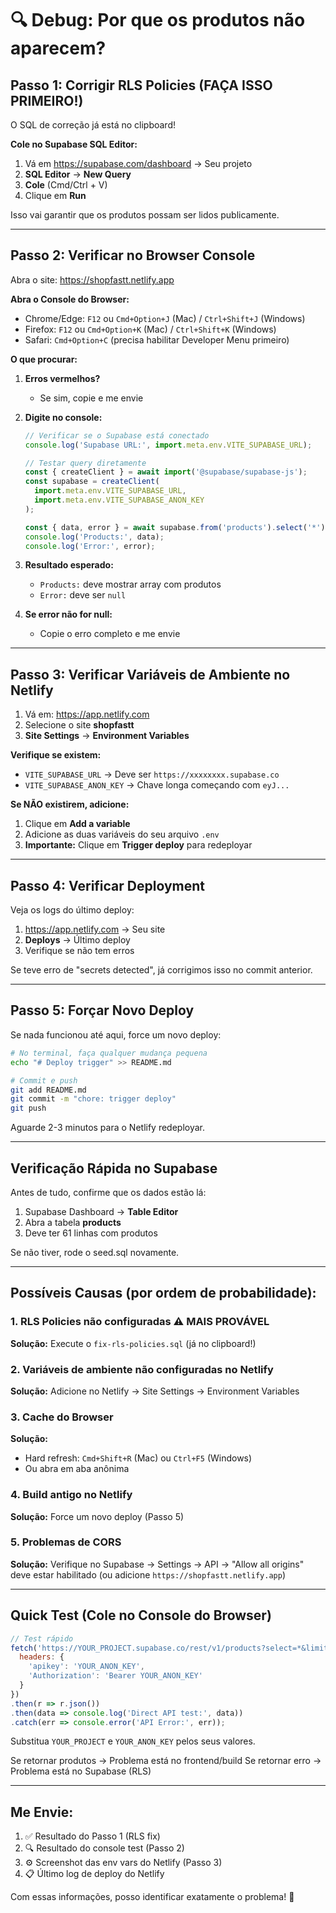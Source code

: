 # 🔍 Debug: Por que os produtos não aparecem?

## Passo 1: Corrigir RLS Policies (FAÇA ISSO PRIMEIRO!)

O SQL de correção já está no clipboard!

**Cole no Supabase SQL Editor:**

1. Vá em https://supabase.com/dashboard → Seu projeto
2. **SQL Editor** → **New Query**
3. **Cole** (Cmd/Ctrl + V)
4. Clique em **Run**

Isso vai garantir que os produtos possam ser lidos publicamente.

---

## Passo 2: Verificar no Browser Console

Abra o site: https://shopfastt.netlify.app

**Abra o Console do Browser:**
- Chrome/Edge: `F12` ou `Cmd+Option+J` (Mac) / `Ctrl+Shift+J` (Windows)
- Firefox: `F12` ou `Cmd+Option+K` (Mac) / `Ctrl+Shift+K` (Windows)
- Safari: `Cmd+Option+C` (precisa habilitar Developer Menu primeiro)

**O que procurar:**

1. **Erros vermelhos?**
   - Se sim, copie e me envie

2. **Digite no console:**
   ```javascript
   // Verificar se o Supabase está conectado
   console.log('Supabase URL:', import.meta.env.VITE_SUPABASE_URL);

   // Testar query diretamente
   const { createClient } = await import('@supabase/supabase-js');
   const supabase = createClient(
     import.meta.env.VITE_SUPABASE_URL,
     import.meta.env.VITE_SUPABASE_ANON_KEY
   );

   const { data, error } = await supabase.from('products').select('*').limit(5);
   console.log('Products:', data);
   console.log('Error:', error);
   ```

3. **Resultado esperado:**
   - `Products:` deve mostrar array com produtos
   - `Error:` deve ser `null`

4. **Se error não for null:**
   - Copie o erro completo e me envie

---

## Passo 3: Verificar Variáveis de Ambiente no Netlify

1. Vá em: https://app.netlify.com
2. Selecione o site **shopfastt**
3. **Site Settings** → **Environment Variables**

**Verifique se existem:**
- `VITE_SUPABASE_URL` → Deve ser `https://xxxxxxxx.supabase.co`
- `VITE_SUPABASE_ANON_KEY` → Chave longa começando com `eyJ...`

**Se NÃO existirem, adicione:**
1. Clique em **Add a variable**
2. Adicione as duas variáveis do seu arquivo `.env`
3. **Importante:** Clique em **Trigger deploy** para redeployar

---

## Passo 4: Verificar Deployment

Veja os logs do último deploy:

1. https://app.netlify.com → Seu site
2. **Deploys** → Último deploy
3. Verifique se não tem erros

Se teve erro de "secrets detected", já corrigimos isso no commit anterior.

---

## Passo 5: Forçar Novo Deploy

Se nada funcionou até aqui, force um novo deploy:

```bash
# No terminal, faça qualquer mudança pequena
echo "# Deploy trigger" >> README.md

# Commit e push
git add README.md
git commit -m "chore: trigger deploy"
git push
```

Aguarde 2-3 minutos para o Netlify redeployar.

---

## Verificação Rápida no Supabase

Antes de tudo, confirme que os dados estão lá:

1. Supabase Dashboard → **Table Editor**
2. Abra a tabela **products**
3. Deve ter 61 linhas com produtos

Se não tiver, rode o seed.sql novamente.

---

## Possíveis Causas (por ordem de probabilidade):

### 1. RLS Policies não configuradas ⚠️ **MAIS PROVÁVEL**
**Solução:** Execute o `fix-rls-policies.sql` (já no clipboard!)

### 2. Variáveis de ambiente não configuradas no Netlify
**Solução:** Adicione no Netlify → Site Settings → Environment Variables

### 3. Cache do Browser
**Solução:**
- Hard refresh: `Cmd+Shift+R` (Mac) ou `Ctrl+F5` (Windows)
- Ou abra em aba anônima

### 4. Build antigo no Netlify
**Solução:** Force um novo deploy (Passo 5)

### 5. Problemas de CORS
**Solução:** Verifique no Supabase → Settings → API → "Allow all origins" deve estar habilitado (ou adicione `https://shopfastt.netlify.app`)

---

## Quick Test (Cole no Console do Browser)

```javascript
// Test rápido
fetch('https://YOUR_PROJECT.supabase.co/rest/v1/products?select=*&limit=1', {
  headers: {
    'apikey': 'YOUR_ANON_KEY',
    'Authorization': 'Bearer YOUR_ANON_KEY'
  }
})
.then(r => r.json())
.then(data => console.log('Direct API test:', data))
.catch(err => console.error('API Error:', err));
```

Substitua `YOUR_PROJECT` e `YOUR_ANON_KEY` pelos seus valores.

Se retornar produtos → Problema está no frontend/build
Se retornar erro → Problema está no Supabase (RLS)

---

## Me Envie:

1. ✅ Resultado do Passo 1 (RLS fix)
2. 🔍 Resultado do console test (Passo 2)
3. ⚙️ Screenshot das env vars do Netlify (Passo 3)
4. 📋 Último log de deploy do Netlify

Com essas informações, posso identificar exatamente o problema! 🎯
